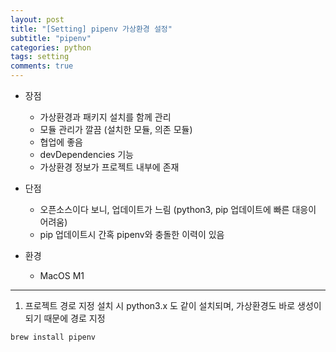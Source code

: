 ```yaml
---
layout: post
title: "[Setting] pipenv 가상환경 설정"
subtitle: "pipenv"
categories: python
tags: setting
comments: true
---
```



* 장점
    - 가상환경과 패키지 설치를 함께 관리
    - 모듈 관리가 깔끔 (설치한 모듈, 의존 모듈)
    - 협업에 좋음
    - devDependencies 기능
    - 가상환경 정보가 프로젝트 내부에 존재
* 단점
    - 오픈소스이다 보니, 업데이트가 느림 (python3, pip 업데이트에 빠른 대응이 어려움)
    - pip 업데이트시 간혹 pipenv와 충돌한 이력이 있음

* 환경
    - MacOS M1

* * *

1. 프로젝트 경로 지정
설치 시 python3.x 도 같이 설치되며, 가상환경도 바로 생성이 되기 때문에 경로 지정
```python
brew install pipenv
```